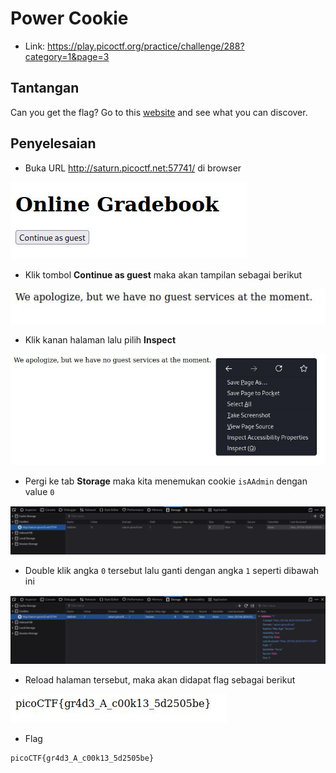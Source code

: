 # Power Cookie
- Link: https://play.picoctf.org/practice/challenge/288?category=1&page=3

## Tantangan
Can you get the flag?
Go to this [website](http://saturn.picoctf.net:57741/) and see what you can discover.

## Penyelesaian
- Buka URL http://saturn.picoctf.net:57741/ di browser

![alt text](https://github.com/rahardian-dwi-saputra/picoCTF-writeup/blob/main/Web%20Exploitations/Power%20Cookie/assets/power%20cookie%201.JPG)

- Klik tombol **Continue as guest** maka akan tampilan sebagai berikut

![alt text](https://github.com/rahardian-dwi-saputra/picoCTF-writeup/blob/main/Web%20Exploitations/Power%20Cookie/assets/power%20cookie%202.JPG)

- Klik kanan halaman lalu pilih **Inspect**

![alt text](https://github.com/rahardian-dwi-saputra/picoCTF-writeup/blob/main/Web%20Exploitations/Power%20Cookie/assets/power%20cookie%203.JPG)

- Pergi ke tab **Storage** maka kita menemukan cookie `isAAdmin` dengan value `0`

![alt text](https://github.com/rahardian-dwi-saputra/picoCTF-writeup/blob/main/Web%20Exploitations/Power%20Cookie/assets/power%20cookie%204.JPG)

- Double klik angka `0` tersebut lalu ganti dengan angka `1` seperti dibawah ini

![alt text](https://github.com/rahardian-dwi-saputra/picoCTF-writeup/blob/main/Web%20Exploitations/Power%20Cookie/assets/power%20cookie%205.JPG)

- Reload halaman tersebut, maka akan didapat flag sebagai berikut

![alt text](https://github.com/rahardian-dwi-saputra/picoCTF-writeup/blob/main/Web%20Exploitations/Power%20Cookie/assets/power%20cookie%206.JPG)

- Flag
```sh
picoCTF{gr4d3_A_c00k13_5d2505be}
```